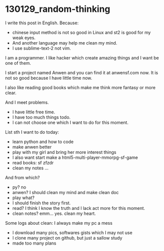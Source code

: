130129_random-thinking
========


I write this post in English. Because:
- chinese input method is not so good in Linux and st2 is good for my weak eyes.
- And another language may help me clean my mind.
- I use sublime-text-2 not vim.

I am a programmer. I like hacker which create amazing things and I want be one of them. 

I start a project named Anwen and you can find it at anwensf.com now. It is not so good because I have little time now.

I also like reading good books which make me think more fantasy or more clear.

And I meet problems.
- I have little free time.
- I have too much things todo.
- I can not choose one which I want to do for this moment.

List sth I want to do today:
- learn python and how to code
- make anwen better
- play with my girl and bring her more interest things
- I also want start make a html5-multi-player-mmorpg-sf-game
- read books: sf zfzdr
- clean my notes
...

And from which?
- py? no
- anwen? I should clean my mind and make clean doc
- play what? 
- I should finish the story first.
- read? I think I know the truth and I lack act more for this moment.
- clean notes? emm... yes. clean my heart.

Some logs about clean:
I always make my pc a mess
- I download many pics, softwares gists which I may not use
- I clone many project on github, but just a sallow study
- made too many plans

